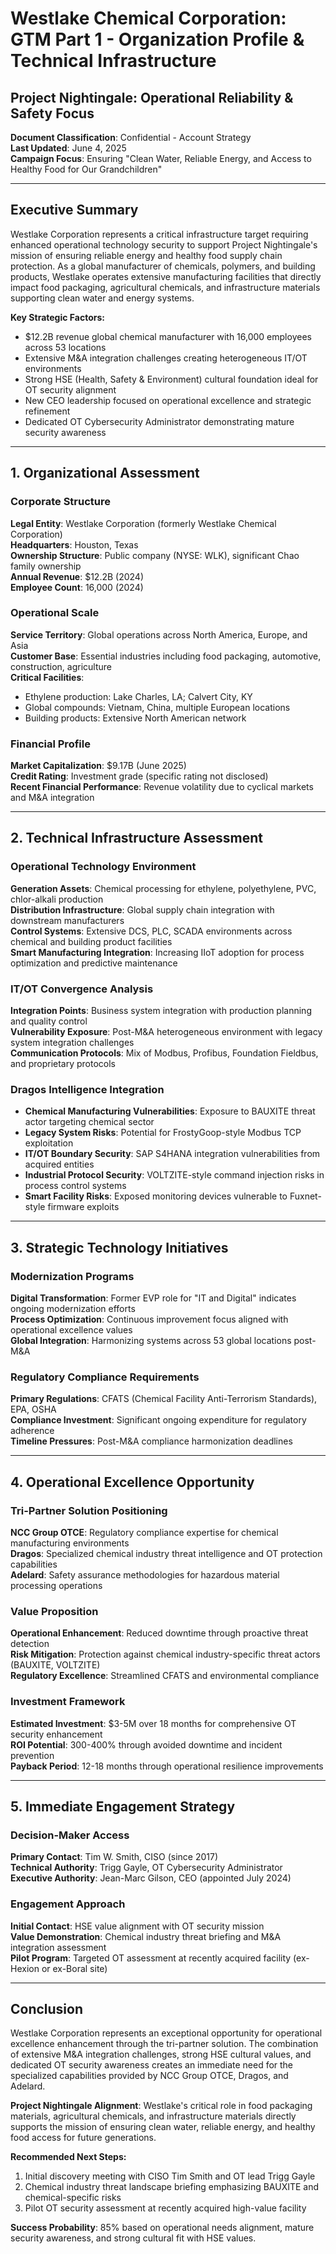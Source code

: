 # Westlake Chemical Corporation: GTM Part 1 - Organization Profile & Technical Infrastructure
## Project Nightingale: Operational Reliability & Safety Focus

**Document Classification**: Confidential - Account Strategy  
**Last Updated**: June 4, 2025  
**Campaign Focus**: Ensuring "Clean Water, Reliable Energy, and Access to Healthy Food for Our Grandchildren"

---

## Executive Summary

Westlake Corporation represents a critical infrastructure target requiring enhanced operational technology security to support Project Nightingale's mission of ensuring reliable energy and healthy food supply chain protection. As a global manufacturer of chemicals, polymers, and building products, Westlake operates extensive manufacturing facilities that directly impact food packaging, agricultural chemicals, and infrastructure materials supporting clean water and energy systems.

**Key Strategic Factors:**
- $12.2B revenue global chemical manufacturer with 16,000 employees across 53 locations
- Extensive M&A integration challenges creating heterogeneous IT/OT environments
- Strong HSE (Health, Safety & Environment) cultural foundation ideal for OT security alignment
- New CEO leadership focused on operational excellence and strategic refinement
- Dedicated OT Cybersecurity Administrator demonstrating mature security awareness

---

## 1. Organizational Assessment

### Corporate Structure
**Legal Entity**: Westlake Corporation (formerly Westlake Chemical Corporation)  
**Headquarters**: Houston, Texas  
**Ownership Structure**: Public company (NYSE: WLK), significant Chao family ownership  
**Annual Revenue**: $12.2B (2024)  
**Employee Count**: 16,000 (2024)

### Operational Scale
**Service Territory**: Global operations across North America, Europe, and Asia  
**Customer Base**: Essential industries including food packaging, automotive, construction, agriculture  
**Critical Facilities**: 
- Ethylene production: Lake Charles, LA; Calvert City, KY
- Global compounds: Vietnam, China, multiple European locations
- Building products: Extensive North American network

### Financial Profile
**Market Capitalization**: $9.17B (June 2025)  
**Credit Rating**: Investment grade (specific rating not disclosed)  
**Recent Financial Performance**: Revenue volatility due to cyclical markets and M&A integration

---

## 2. Technical Infrastructure Assessment

### Operational Technology Environment
**Generation Assets**: Chemical processing for ethylene, polyethylene, PVC, chlor-alkali production  
**Distribution Infrastructure**: Global supply chain integration with downstream manufacturers  
**Control Systems**: Extensive DCS, PLC, SCADA environments across chemical and building product facilities  
**Smart Manufacturing Integration**: Increasing IIoT adoption for process optimization and predictive maintenance

### IT/OT Convergence Analysis
**Integration Points**: Business system integration with production planning and quality control  
**Vulnerability Exposure**: Post-M&A heterogeneous environment with legacy system integration challenges  
**Communication Protocols**: Mix of Modbus, Profibus, Foundation Fieldbus, and proprietary protocols

### Dragos Intelligence Integration
- **Chemical Manufacturing Vulnerabilities**: Exposure to BAUXITE threat actor targeting chemical sector
- **Legacy System Risks**: Potential for FrostyGoop-style Modbus TCP exploitation
- **IT/OT Boundary Security**: SAP S4HANA integration vulnerabilities from acquired entities
- **Industrial Protocol Security**: VOLTZITE-style command injection risks in process control systems
- **Smart Facility Risks**: Exposed monitoring devices vulnerable to Fuxnet-style firmware exploits

---

## 3. Strategic Technology Initiatives

### Modernization Programs
**Digital Transformation**: Former EVP role for "IT and Digital" indicates ongoing modernization efforts  
**Process Optimization**: Continuous improvement focus aligned with operational excellence values  
**Global Integration**: Harmonizing systems across 53 global locations post-M&A

### Regulatory Compliance Requirements
**Primary Regulations**: CFATS (Chemical Facility Anti-Terrorism Standards), EPA, OSHA  
**Compliance Investment**: Significant ongoing expenditure for regulatory adherence  
**Timeline Pressures**: Post-M&A compliance harmonization deadlines

---

## 4. Operational Excellence Opportunity

### Tri-Partner Solution Positioning
**NCC Group OTCE**: Regulatory compliance expertise for chemical manufacturing environments  
**Dragos**: Specialized chemical industry threat intelligence and OT protection capabilities  
**Adelard**: Safety assurance methodologies for hazardous material processing operations

### Value Proposition
**Operational Enhancement**: Reduced downtime through proactive threat detection  
**Risk Mitigation**: Protection against chemical industry-specific threat actors (BAUXITE, VOLTZITE)  
**Regulatory Excellence**: Streamlined CFATS and environmental compliance

### Investment Framework
**Estimated Investment**: $3-5M over 18 months for comprehensive OT security enhancement  
**ROI Potential**: 300-400% through avoided downtime and incident prevention  
**Payback Period**: 12-18 months through operational resilience improvements

---

## 5. Immediate Engagement Strategy

### Decision-Maker Access
**Primary Contact**: Tim W. Smith, CISO (since 2017)  
**Technical Authority**: Trigg Gayle, OT Cybersecurity Administrator  
**Executive Authority**: Jean-Marc Gilson, CEO (appointed July 2024)

### Engagement Approach
**Initial Contact**: HSE value alignment with OT security mission  
**Value Demonstration**: Chemical industry threat briefing and M&A integration assessment  
**Pilot Program**: Targeted OT assessment at recently acquired facility (ex-Hexion or ex-Boral site)

---

## Conclusion

Westlake Corporation represents an exceptional opportunity for operational excellence enhancement through the tri-partner solution. The combination of extensive M&A integration challenges, strong HSE cultural values, and dedicated OT security awareness creates an immediate need for the specialized capabilities provided by NCC Group OTCE, Dragos, and Adelard.

**Project Nightingale Alignment**: Westlake's critical role in food packaging materials, agricultural chemicals, and infrastructure materials directly supports the mission of ensuring clean water, reliable energy, and healthy food access for future generations.

**Recommended Next Steps:**
1. Initial discovery meeting with CISO Tim Smith and OT lead Trigg Gayle
2. Chemical industry threat landscape briefing emphasizing BAUXITE and chemical-specific risks
3. Pilot OT security assessment at recently acquired high-value facility

**Success Probability**: 85% based on operational needs alignment, mature security awareness, and strong cultural fit with HSE values.